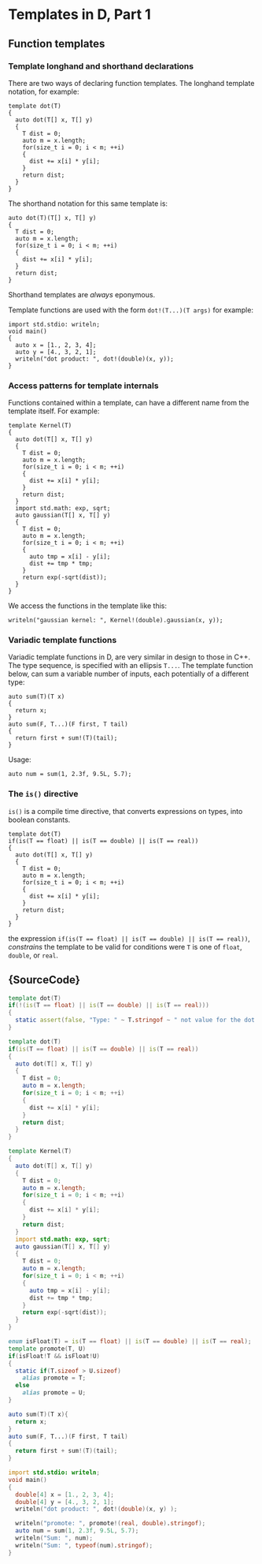 # Templates in D, Part 1

## Function templates

### Template longhand and shorthand declarations

There are two ways of declaring function templates. The longhand template notation, for example:

    template dot(T)
    {
      auto dot(T[] x, T[] y)
      {
        T dist = 0;
        auto m = x.length;
        for(size_t i = 0; i < m; ++i)
        {
          dist += x[i] * y[i];
        }
        return dist;
      }
    }

The shorthand notation for this same template is:

    auto dot(T)(T[] x, T[] y)
    {
      T dist = 0;
      auto m = x.length;
      for(size_t i = 0; i < m; ++i)
      {
        dist += x[i] * y[i];
      }
      return dist;
    }

Shorthand templates are *always* eponymous.

Template functions are used with the form `dot!(T...)(T args)` for example:

    import std.stdio: writeln;
    void main()
    {
      auto x = [1., 2, 3, 4];
      auto y = [4., 3, 2, 1];
      writeln("dot product: ", dot!(double)(x, y));
    }

### Access patterns for template internals

Functions contained within a template, can have a different name from the template itself. For example:

    template Kernel(T)
    {
      auto dot(T[] x, T[] y)
      {
        T dist = 0;
        auto m = x.length;
        for(size_t i = 0; i < m; ++i)
        {
          dist += x[i] * y[i];
        }
        return dist;
      }
      import std.math: exp, sqrt;
      auto gaussian(T[] x, T[] y)
      {
        T dist = 0;
        auto m = x.length;
        for(size_t i = 0; i < m; ++i)
        {
          auto tmp = x[i] - y[i];
          dist += tmp * tmp;
        }
        return exp(-sqrt(dist));
      }
    }

We access the functions in the template like this:

    writeln("gaussian kernel: ", Kernel!(double).gaussian(x, y));

### Variadic template functions

Variadic template functions in D, are very similar in design to those in C++. The type sequence, is specified with an ellipsis `T...`. The template function below, can sum a variable number of inputs, each potentially of a different type:

    auto sum(T)(T x)
    {
      return x;
    }
    auto sum(F, T...)(F first, T tail)
    {
      return first + sum!(T)(tail);
    }

Usage:

    auto num = sum(1, 2.3f, 9.5L, 5.7);

### The `is()` directive

`is()` is a compile time directive, that converts expressions on types, into boolean constants.

    template dot(T)
    if(is(T == float) || is(T == double) || is(T == real))
    {
      auto dot(T[] x, T[] y)
      {
        T dist = 0;
        auto m = x.length;
        for(size_t i = 0; i < m; ++i)
        {
          dist += x[i] * y[i];
        }
        return dist;
      }
    }

the expression `if(is(T == float) || is(T == double) || is(T == real))`, *constrains* the template to be valid for conditions were `T` is one of `float`, `double`, or `real`.

## {SourceCode}
```d
template dot(T)
if(!(is(T == float) || is(T == double) || is(T == real)))
{
  static assert(false, "Type: " ~ T.stringof ~ " not value for the dot function");
}

template dot(T)
if(is(T == float) || is(T == double) || is(T == real))
{
  auto dot(T[] x, T[] y)
  {
    T dist = 0;
    auto m = x.length;
    for(size_t i = 0; i < m; ++i)
    {
      dist += x[i] * y[i];
    }
    return dist;
  }
}

template Kernel(T)
{
  auto dot(T[] x, T[] y)
  {
    T dist = 0;
    auto m = x.length;
    for(size_t i = 0; i < m; ++i)
    {
      dist += x[i] * y[i];
    }
    return dist;
  }
  import std.math: exp, sqrt;
  auto gaussian(T[] x, T[] y)
  {
    T dist = 0;
    auto m = x.length;
    for(size_t i = 0; i < m; ++i)
    {
      auto tmp = x[i] - y[i];
      dist += tmp * tmp;
    }
    return exp(-sqrt(dist));
  }
}

enum isFloat(T) = is(T == float) || is(T == double) || is(T == real);
template promote(T, U)
if(isFloat!T && isFloat!U)
{
  static if(T.sizeof > U.sizeof)
    alias promote = T;
  else
    alias promote = U;
}

auto sum(T)(T x){
  return x;
}
auto sum(F, T...)(F first, T tail)
{
  return first + sum!(T)(tail);
}

import std.stdio: writeln;
void main()
{
  double[4] x = [1., 2, 3, 4];
  double[4] y = [4., 3, 2, 1];
  writeln("dot product: ", dot!(double)(x, y) );

  writeln("promote: ", promote!(real, double).stringof);
  auto num = sum(1, 2.3f, 9.5L, 5.7);
  writeln("Sum: ", num);
  writeln("Sum: ", typeof(num).stringof);
}
```

